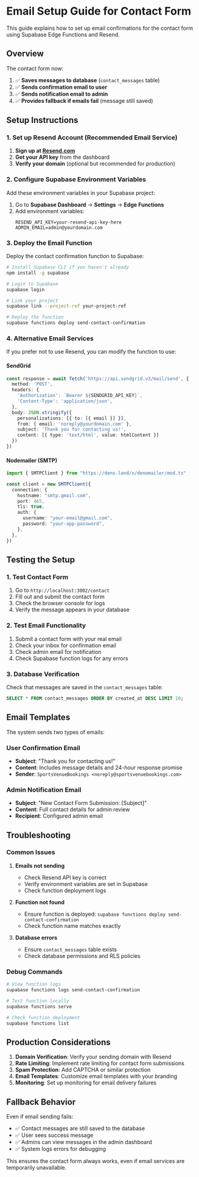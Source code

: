 # Email Setup Guide for Contact Form

This guide explains how to set up email confirmations for the contact form using Supabase Edge Functions and Resend.

## Overview

The contact form now:
1. ✅ **Saves messages to database** (`contact_messages` table)
2. ✅ **Sends confirmation email to user**
3. ✅ **Sends notification email to admin**
4. ✅ **Provides fallback if emails fail** (message still saved)

## Setup Instructions

### 1. Set up Resend Account (Recommended Email Service)

1. **Sign up at [Resend.com](https://resend.com)**
2. **Get your API key** from the dashboard
3. **Verify your domain** (optional but recommended for production)

### 2. Configure Supabase Environment Variables

Add these environment variables in your Supabase project:

1. Go to **Supabase Dashboard** → **Settings** → **Edge Functions**
2. Add environment variables:
   ```
   RESEND_API_KEY=your-resend-api-key-here
   ADMIN_EMAIL=admin@yourdomain.com
   ```

### 3. Deploy the Email Function

Deploy the contact confirmation function to Supabase:

```bash
# Install Supabase CLI if you haven't already
npm install -g supabase

# Login to Supabase
supabase login

# Link your project
supabase link --project-ref your-project-ref

# Deploy the function
supabase functions deploy send-contact-confirmation
```

### 4. Alternative Email Services

If you prefer not to use Resend, you can modify the function to use:

#### SendGrid
```typescript
const response = await fetch('https://api.sendgrid.v3/mail/send', {
  method: 'POST',
  headers: {
    'Authorization': `Bearer ${SENDGRID_API_KEY}`,
    'Content-Type': 'application/json',
  },
  body: JSON.stringify({
    personalizations: [{ to: [{ email }] }],
    from: { email: 'noreply@yourdomain.com' },
    subject: 'Thank you for contacting us!',
    content: [{ type: 'text/html', value: htmlContent }]
  })
})
```

#### Nodemailer (SMTP)
```typescript
import { SMTPClient } from "https://deno.land/x/denomailer/mod.ts"

const client = new SMTPClient({
  connection: {
    hostname: "smtp.gmail.com",
    port: 465,
    tls: true,
    auth: {
      username: "your-email@gmail.com",
      password: "your-app-password",
    },
  },
})
```

## Testing the Setup

### 1. Test Contact Form
1. Go to `http://localhost:3002/contact`
2. Fill out and submit the contact form
3. Check the browser console for logs
4. Verify the message appears in your database

### 2. Test Email Functionality
1. Submit a contact form with your real email
2. Check your inbox for confirmation email
3. Check admin email for notification
4. Check Supabase function logs for any errors

### 3. Database Verification
Check that messages are saved in the `contact_messages` table:

```sql
SELECT * FROM contact_messages ORDER BY created_at DESC LIMIT 10;
```

## Email Templates

The system sends two types of emails:

### User Confirmation Email
- **Subject**: "Thank you for contacting us!"
- **Content**: Includes message details and 24-hour response promise
- **Sender**: `SportsVenueBookings <noreply@sportsvenuebookings.com>`

### Admin Notification Email
- **Subject**: "New Contact Form Submission: [Subject]"
- **Content**: Full contact details for admin review
- **Recipient**: Configured admin email

## Troubleshooting

### Common Issues

1. **Emails not sending**
   - Check Resend API key is correct
   - Verify environment variables are set in Supabase
   - Check function deployment logs

2. **Function not found**
   - Ensure function is deployed: `supabase functions deploy send-contact-confirmation`
   - Check function name matches exactly

3. **Database errors**
   - Ensure `contact_messages` table exists
   - Check database permissions and RLS policies

### Debug Commands

```bash
# View function logs
supabase functions logs send-contact-confirmation

# Test function locally
supabase functions serve

# Check function deployment
supabase functions list
```

## Production Considerations

1. **Domain Verification**: Verify your sending domain with Resend
2. **Rate Limiting**: Implement rate limiting for contact form submissions
3. **Spam Protection**: Add CAPTCHA or similar protection
4. **Email Templates**: Customize email templates with your branding
5. **Monitoring**: Set up monitoring for email delivery failures

## Fallback Behavior

Even if email sending fails:
- ✅ Contact messages are still saved to the database
- ✅ User sees success message
- ✅ Admins can view messages in the admin dashboard
- ✅ System logs errors for debugging

This ensures the contact form always works, even if email services are temporarily unavailable.
